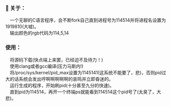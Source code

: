 ### 💩 关于：      
&emsp;一个无聊的C语言程序，会不断fork自己直到进程号为114514并将进程名设置为1919810(大嘘)。          
&emsp;输出颜色的rgb代码为114,5,14                
### 使用：     
&emsp;将源码下载(快点端上来罢，已经迫不及待力！)          
&emsp;使用clang或者gcc编译(压力马斯内!)         
&emsp;将/proc/sys/kernel/pid_max设置为1145141(这系统不能要了，悲)，否则pid过大的话系统会发出哼啊啊啊啊啊的哀鸣并立即昏迷的。          
&emsp;运行生成的程序，开始刷pid(十分甚至九分的快速)。       
&emsp;直到pid为114514，再开一个终端ps就能看到114514这个pid号了(太臭了，大悲)。        

